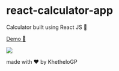 # react-calculator-app

Calculator built using React JS 🧮

[Demo 👀](https://khethelogp.github.io/react-calculator-app/)

![](https://i.ibb.co/W5qbGrH/react-calculator.png)

made with :heart: by KhetheloGP

